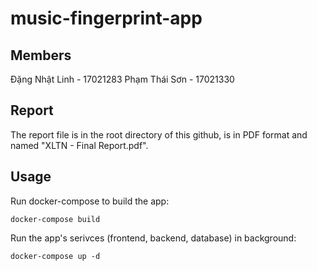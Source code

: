 # music-fingerprint-app

## Members

Đặng Nhật Linh - 17021283
Phạm Thái Sơn - 17021330

## Report

The report file is in the root directory of this github, is in PDF format and named "XLTN - Final Report.pdf".

## Usage

Run docker-compose to build the app:
```
docker-compose build
```
Run the app's serivces (frontend, backend, database) in background:
```
docker-compose up -d
```
